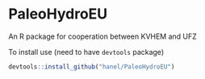 # PaleoHydroEU
An R package for cooperation between KVHEM and UFZ

To install use (need to have `devtools` package)

```r
devtools::install_github("hanel/PaleoHydroEU")
````
